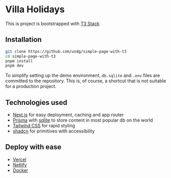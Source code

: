 
# Villa Holidays

This is project is bootstrapped with [T3 Stack](https://create.t3.gg/)

## Installation

```bash
git clone https://github.com/undg/simple-page-with-t3
cd simple-page-with-t3
pnpm install
pnpm dev
```

To simplify setting up the demo environment, `db.sqlite` and `.env` files are committed to the repository. This is, of course, a shortcut that is not suitable for a production project.

## Technologies used

- [Next.js](https://nextjs.org) for easy deployment, caching and app router
- [Prisma](https://prisma.io) with [sqlite](https://www.sqlite.org/) to store content in most popular db on the world
- [Tailwind CSS](https://tailwindcss.com) for rapid styling
- [shadcn](https://ui.shadcn.com/) for primitives with accessibility

## Deploy with ease

- [Vercel](https://create.t3.gg/en/deployment/vercel)
- [Netlify](https://create.t3.gg/en/deployment/netlify) 
- [Docker](https://create.t3.gg/en/deployment/docker)

